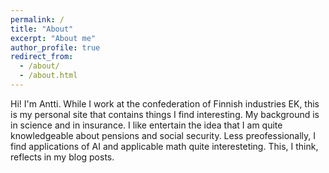 ```yaml
---
permalink: /
title: "About"
excerpt: "About me"
author_profile: true
redirect_from: 
  - /about/
  - /about.html
---
```


Hi! I'm Antti. While I work at the confederation of Finnish industries EK, this is my personal site that contains things I find interesting.
My background is in science and in insurance. I like entertain the idea that I am quite knowledgeable about pensions and social security. Less preofessionally, I 
find applications of AI and applicable math quite interesteting. This, I think, reflects in my blog posts. 

